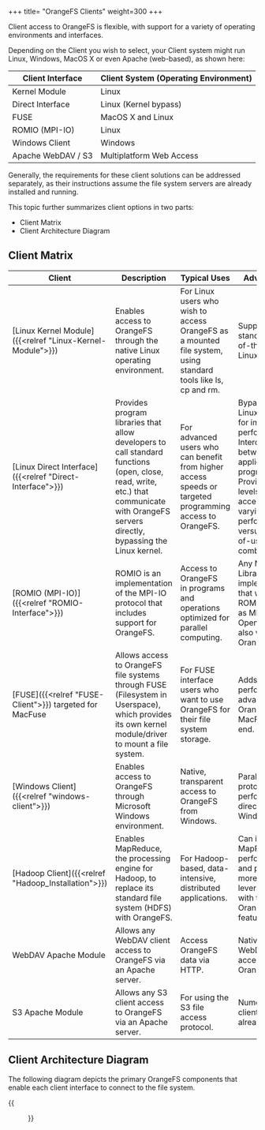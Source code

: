 +++
title= "OrangeFS Clients"
weight=300
+++

Client access to OrangeFS is flexible, with support for a variety of
operating environments and interfaces.

Depending on the Client you wish to select, your Client system might
run Linux, Windows, MacOS X or even Apache (web-based), as shown here:

| Client Interface | Client System (Operating Environment) |
|---|---|
| Kernel Module | Linux |
| Direct Interface | Linux (Kernel bypass) |
| FUSE | MacOS X and Linux |
| ROMIO (MPI-IO) | Linux |
| Windows Client | Windows |
| Apache WebDAV / S3 | Multiplatform Web Access |


Generally, the requirements for these client solutions can be addressed
separately, as their instructions assume the file system servers are
already installed and running.

This topic further summarizes client options in two parts:

-   Client Matrix
-   Client Architecture Diagram

Client Matrix
--------------

| Client | Description | Typical Uses | Advantages |
|---|---|---|---|
| [Linux Kernel Module]({{<relref "Linux-Kernel-Module">}})  | Enables access to OrangeFS through the native Linux operating environment.              | For Linux users who wish to access OrangeFS as a mounted file system, using standard tools like ls, cp and rm. | Supports standard out-of-the-box Linux kernels.  |
| [Linux Direct Interface]({{<relref "Direct-Interface">}})  | Provides program libraries that allow developers to call standard functions (open, close, read, write, etc.) that communicate with OrangeFS servers directly, bypassing the Linux kernel.   | For advanced users who can benefit from higher access speeds or targeted programming access to OrangeFS. | Bypasses the Linux Kernel for improved performance. Interoperability between application programs.  Provides three levels of access in varying performance versus ease-of-use combinations. |
| [ROMIO (MPI-IO)]({{<relref "ROMIO-Interface">}})          | ROMIO is an implementation of the MPI-IO protocol that includes support for OrangeFS.   |   Access to OrangeFS in programs and operations optimized for parallel computing.                         | Any MPI Library implementation that works with ROMIO (such as MPICH and OpenMPI) can also work with OrangeFS. | |
| [FUSE]({{<relref "FUSE-Client">}}) targeted for MacFuse   | Allows access to OrangeFS file systems through FUSE (Filesystem in Userspace), which provides its own kernel module/driver to mount a file system.                                            | For FUSE interface users who want to use OrangeFS for their file system storage.                         | Adds performance advantages of OrangeFS to a MacFUSE front end. |
| [Windows Client]({{<relref "windows-client">}})          | Enables access to OrangeFS through Microsoft Windows environment.                       |    Native, transparent access to OrangeFS from Windows.   |  Parallel protocol perforance directly from Windows. |
| [Hadoop Client]({{<relref "Hadoop_Installation">}})         | Enables MapReduce, the processing engine for Hadoop, to replace its standard file system (HDFS) with OrangeFS. | For Hadoop-based, data-intensive, distributed applications. | Can improve MapReduce performance and provides more ways to leverage data with the OrangeFS feature set. |
| WebDAV Apache Module     | Allows any WebDAV client access to OrangeFS via an Apache server.  | Access OrangeFS data via HTTP. | Native WebDAV access to OrangeFS. |
| S3 Apache Module         | Allows any S3 client access to OrangeFS via an Apache server. | For using the S3 file access protocol. | Numerous client tools already exist. |

Client Architecture Diagram
---------------------------

The following diagram depicts the primary OrangeFS components that
enable each client interface to connect to the file system.

{{<figure src="./images/ofs_client_interfaces_2_9.png" alt="OrangeFS Clients Diagram">}}


 

 

 

 

 

 

 

 

